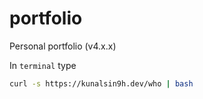 # portfolio

Personal portfolio (v4.x.x)

In `terminal` type

```bash
curl -s https://kunalsin9h.dev/who | bash
```
